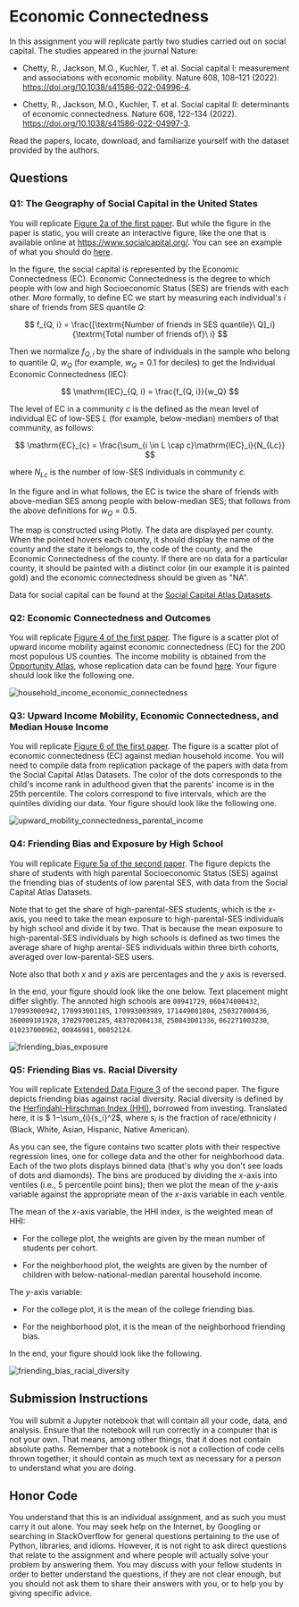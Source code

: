 # Economic Connectedness

In this assignment you will replicate partly two studies carried out on social capital. The studies appeared in the journal Nature:

* Chetty, R., Jackson, M.O., Kuchler, T. et al. Social capital I: measurement and associations with economic mobility. Nature 608, 108–121 (2022). https://doi.org/10.1038/s41586-022-04996-4.

* Chetty, R., Jackson, M.O., Kuchler, T. et al. Social capital II: determinants of economic connectedness. Nature 608, 122–134 (2022). https://doi.org/10.1038/s41586-022-04997-3.

Read the papers, locate, download, and familiarize yourself with the dataset provided by the authors. 

## Questions

### Q1: The Geography of Social Capital in the United States

You will replicate [Figure 2a of the first paper](https://www.nature.com/articles/s41586-022-04996-4/figures/2). But while the figure in the paper is static, you will create an interactive figure, like the one that is available online at https://www.socialcapital.org/. You can see an example of what you should do [here](economic_connectedness_zip.html).

In the figure, the social capital is represented by the Economic Connectedness (EC). Economic Connectedness is the degree to which people with low and high Socioeconomic Status (SES) are friends with each other. More formally, to define EC we start by measuring each individual's $i$ share of friends from SES quantile $Q$:

$$ f_{Q, i} = \frac{[\textrm{Number of friends in SES quantile}\ Q]_i}{\textrm{Total number of friends of}\ i} $$

Then we normalize $f_{Q,i}$ by the share of individuals in the sample who belong to quantile $Q$, $w_Q$ (for example, $w_Q = 0.1$ for deciles) to get the Individual Economic Connectedness (IEC):

$$ \mathrm{IEC}_{Q, i} = \frac{f_{Q, i}}{w_Q} $$

The level of EC in a community $c$ is the defined as the mean level of individual EC of low-SES $L$ (for example, below-median) members of that community, as follows:

$$ \mathrm{EC}_{c} = \frac{\sum_{i \in L \cap c}\mathrm{IEC}_i}{N_{Lc}} $$

where $N_{Lc}$ is the number of low-SES individuals in community $c$.

In the figure and in what follows, the EC is twice the share of friends with above-median SES among people with below-median SES; that follows from the above definitions for $w_Q = 0.5$.

The map is constructed using Plotly. The data are displayed per county. When the pointed hovers each county, it should display the name of the county and the state it belongs to, the code of the county, and the Economic Connectedness of the county. If there are no data for a particular county, it should be painted with a distinct color (in our example it is painted gold) and the economic connectedness should be given as "NA".

Data for social capital can be found at the [Social Capital Atlas Datasets](https://data.humdata.org/dataset/social-capital-atlas).

### Q2: Economic Connectedness and Outcomes

You will replicate [Figure 4 of the first paper](nature.com/articles/s41586-022-04996-4/figures/4). The figure is a scatter plot of upward income mobility against economic connectedness (EC) for the 200 most populous US counties. The income mobility is obtained from the [Opportunity Atlas](https://www.nber.org/papers/w25147), whose replication data can be found [here](https://dataverse.harvard.edu/dataset.xhtml?persistentId=doi:10.7910/DVN/NKCQM1). Your figure should look like the following one.

![household_income_economic_connectedness](https://github.com/CodeNinjaTech/Economic-Connectedness-Analysis/assets/143879796/675bb9ab-b3a6-4a26-8d1c-9be13eb6780b)

### Q3: Upward Income Mobility, Economic Connectedness, and Median House Income

You will replicate [Figure 6 of the first paper](https://www.nature.com/articles/s41586-022-04996-4/figures/6). The figure is a scatter plot of economic connectedness (EC) against median household income. You will need to compile data from replication package of the papers with data from the Social Capital Atlas Datasets. The color of the dots corresponds to the child's income rank in adulthood given that the parents' income is in the 25th percentile. The colors correspond to five intervals, which are the quintiles dividing our data. Your figure should look like the following one.

![upward_mobility_connectedness_parental_income](https://github.com/CodeNinjaTech/Economic-Connectedness-Analysis/assets/143879796/542539a1-e32d-486c-a73c-e45f16fdfdb4)

### Q4: Friending Bias and Exposure by High School

You will replicate [Figure 5a of the second paper](https://www.nature.com/articles/s41586-022-04997-3/figures/5). The figure depicts the share of students with high parental Socioeconomic Status (SES) against the friending bias of students of low parental SES, with data from the Social Capital Atlas Datasets. 

Note that to get the share of high-parental-SES students, which is the $x$-axis, you need to take the mean exposure to high-parental-SES individuals by high school and divide it by two. That is because the mean exposure to high-parental-SES individuals by high schools is defined as two times the average share of highp arental-SES individuals within three birth cohorts, averaged over low-parental-SES users.

Note also that both $x$ and $y$ axis are percentages and the $y$ axis is reversed.

In the end, your figure should look like the one below. Text placement might differ slightly. The annoted high schools are `00941729`, `060474000432`, `170993000942`, `170993001185`, `170993003989`, `171449001804`, `250327000436`, `360009101928`, `370297001285`, `483702004138`, `250843001336`, `062271003230`, `010237000962`, `00846981`, `00852124`.

![friending_bias_exposure](https://github.com/CodeNinjaTech/Economic-Connectedness-Analysis/assets/143879796/749d5eb2-1ab1-4e65-b085-7bb4bbe6021c)

### Q5: Friending Bias vs. Racial Diversity

You will replicate [Extended Data Figure 3](https://www.nature.com/articles/s41586-022-04997-3/figures/9) of the second paper. The figure depicts friending bias against racial diversity. Racial diversity is defined by the [Herfindahl-Hirschman Index (HHI)](https://en.wikipedia.org/wiki/Herfindahl%E2%80%93Hirschman_index), borrowed from investing. Translated here, it is $ 1−\sum_{i}{s_i}^2$, where $s_i$ is the fraction of race/ethnicity $i$ (Black, White, Asian, Hispanic, Native American).

As you can see, the figure contains two scatter plots with their respective regression lines, one for college data and the other for neighborhood data. Each of the two plots displays binned data (that's why you don't see loads of dots and diamonds). The bins are produced by dividing the $x$-axis into ventiles (i.e., 5 percentile point bins); then we plot the mean of the $y$-axis variable against the appropriate mean of the $x$-axis variable in each ventile. 

The mean of the $x$-axis variable, the HHI index, is the weighted mean of HHI:

* For the college plot, the weights are given by the mean number of students per cohort.

* For the neighborhood plot, the weights are given by the number of children with below-national-median parental household income.

The $y$-axis variable:

* For the college plot, it is the mean of the college friending bias.

* For the neighborhood plot, it is the mean of the neighborhood friending bias.

In the end, your figure should look like the following.

![friending_bias_racial_diversity](https://github.com/CodeNinjaTech/Economic-Connectedness-Analysis/assets/143879796/1d5c7f35-a898-4240-866e-2a1840fad7c4)

## Submission Instructions

You will submit a Jupyter notebook that will contain all your code, data, and analysis. Ensure that the notebook will run correctly in a computer that is not your own. That means, among other things, that it does not contain absolute paths. Remember that a notebook is not a collection of code cells thrown together; it should contain as much text as necessary for a person to understand what you are doing.

## Honor Code

You understand that this is an individual assignment, and as such you must carry it out alone. You may seek help on the Internet, by Googling or searching in StackOverflow for general questions pertaining to the use of Python,  libraries, and idioms. However, it is not right to ask direct questions that relate to the assignment and where people will actually solve your problem by answering them. You may discuss with your fellow students in order to better understand the questions, if they are not clear enough, but you should not ask them to share their answers with you, or to help you by giving specific advice.
